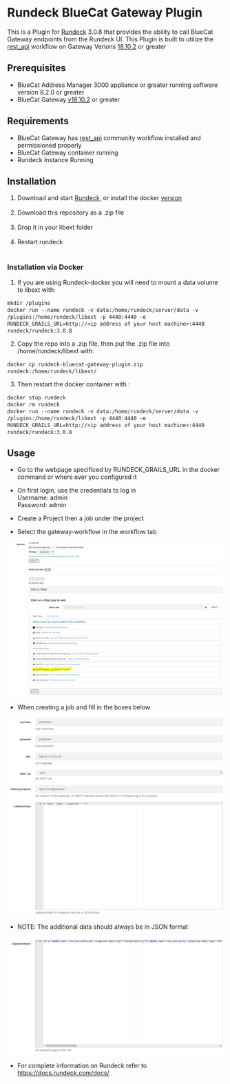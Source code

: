 # Rundeck BlueCat Gateway Plugin

This is a Plugin for [Rundeck](https://www.rundeck.com/open-source) 3.0.8 that provides the ability to call BlueCat Gateway endpoints from the Rundeck UI. This Plugin is built to utilize the [rest_api](https://github.com/bluecatlabs/gateway-workflows/tree/master/Community/rest_api) workflow on Gateway Verions [18.10.2](https://quay.io/repository/bluecat/gateway?tag=latest&tab=tags) or greater 

## Prerequisites
* BlueCat Address Manager 3000 appliance or greater running software version 8.2.0 or greater
* BlueCat Gateway [v18.10.2](https://quay.io/repository/bluecat/gateway?tag=latest&tab=tags) or greater

## Requirements
* BlueCat Gateway has [rest_api](https://github.com/bluecatlabs/gateway-workflows/tree/master/Community/rest_api) community workflow installed and permissioned properly
* BlueCat Gateway container running
* Rundeck Instance Running


## Installation
  1. Download and start [Rundeck](http://rundeck.org/downloads.html), or install the docker [version](https://hub.docker.com/r/rundeck/rundeck/) <br /> <br />
  2. Download this repository as a .zip file <br /> <br />
  3. Drop it in your libext folder <br /> <br />
  4. Restart rundeck <br /> <br />

### Installation via Docker
  1. If you are using Rundeck-docker you will need to mount a data volume to libext with: <br />
  ```
  mkdir /plugins
  docker run --name rundeck -v data:/home/rundeck/server/data -v /plugins:/home/rundeck/libext -p 4440:4440 -e RUNDECK_GRAILS_URL=http://<ip address of your host machine>:4440 rundeck/rundeck:3.0.8
  ```
  2. Copy the repo into a .zip file, then put the .zip file into /home/rundeck/libext with: <br />
  ```
  docker cp rundeck-bluecat-gateway-plugin.zip rundeck:/home/rundeck/libext/
  ```
  3. Then restart the docker container with : <br />
  ```
  docker stop rundeck 
  docker rm rundeck 
  docker run --name rundeck -v data:/home/rundeck/server/data -v /plugins:/home/rundeck/libext -p 4440:4440 -e RUNDECK_GRAILS_URL=http://<ip address of your host machine>:4440 rundeck/rundeck:3.0.8
  ```

## Usage
* Go to the webpage specificed by RUNDECK_GRAILS_URL in the docker command or where ever you configured it

* On first login, use the credentials to log in <br /> Username: admin <br /> Password: admin

* Create a Project then a job under the project

* Select the gateway-workflow in the workflow tab 

![Screenshot3](resources/SelectRundeck.PNG)

* When creating a job and fill in the boxes below

![Alt Screenshot](resources/First_page.PNG)

* NOTE: The additional data should always be in JSON format

![Screenshot2](resources/expected_result.PNG)

* For complete information on Rundeck refer to https://docs.rundeck.com/docs/




